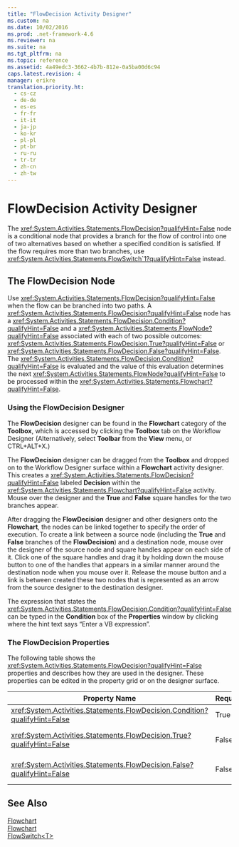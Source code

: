 ```yaml
---
title: "FlowDecision Activity Designer"
ms.custom: na
ms.date: 10/02/2016
ms.prod: .net-framework-4.6
ms.reviewer: na
ms.suite: na
ms.tgt_pltfrm: na
ms.topic: reference
ms.assetid: 4a49edc3-3662-4b7b-812e-0a5ba00d6c94
caps.latest.revision: 4
manager: erikre
translation.priority.ht: 
  - cs-cz
  - de-de
  - es-es
  - fr-fr
  - it-it
  - ja-jp
  - ko-kr
  - pl-pl
  - pt-br
  - ru-ru
  - tr-tr
  - zh-cn
  - zh-tw
---
```

# FlowDecision Activity Designer
The <xref:System.Activities.Statements.FlowDecision?qualifyHint=False> node is a conditional node that provides a branch for the flow of control into one of two alternatives based on whether a specified condition is satisfied. If the flow requires more than two branches, use <xref:System.Activities.Statements.FlowSwitch`1?qualifyHint=False> instead.  
  
## The FlowDecision Node  
 Use <xref:System.Activities.Statements.FlowDecision?qualifyHint=False> when the flow can be branched into two paths. A <xref:System.Activities.Statements.FlowDecision?qualifyHint=False> node has a <xref:System.Activities.Statements.FlowDecision.Condition?qualifyHint=False> and a <xref:System.Activities.Statements.FlowNode?qualifyHint=False> associated with each of two possible outcomes: <xref:System.Activities.Statements.FlowDecision.True?qualifyHint=False> or <xref:System.Activities.Statements.FlowDecision.False?qualifyHint=False>. The <xref:System.Activities.Statements.FlowDecision.Condition?qualifyHint=False> is evaluated and the value of this evaluation determines the next <xref:System.Activities.Statements.FlowNode?qualifyHint=False> to be processed within the <xref:System.Activities.Statements.Flowchart?qualifyHint=False>.  
  
### Using the FlowDecision Designer  
 The **FlowDecision** designer can be found in the **Flowchart** category of the **Toolbox**, which is accessed by clicking the **Toolbox** tab on the Workflow Designer (Alternatively, select **Toolbar** from the **View** menu, or CTRL+ALT+X.)  
  
 The **FlowDecision** designer can be dragged from the **Toolbox** and dropped on to the Workflow Designer surface within a **Flowchart** activity designer. This creates a <xref:System.Activities.Statements.FlowDecision?qualifyHint=False> labeled **Decision** within the <xref:System.Activities.Statements.Flowchart?qualifyHint=False> activity. Mouse over the designer and the **True** and **False** square handles for the two branches appear.  
  
 After dragging the **FlowDecision** designer and other designers onto the **Flowchart**, the nodes can be linked together to specify the order of execution. To create a link between a source node (including the **True** and **False** branches of the **FlowDecision**) and a destination node, mouse over the designer of the source node and square handles appear on each side of it. Click one of the square handles and drag it by holding down the mouse button to one of the handles that appears in a similar manner around the destination node when you mouse over it. Release the mouse button and a link is between created these two nodes that is represented as an arrow from the source designer to the destination designer.  
  
 The expression that states the <xref:System.Activities.Statements.FlowDecision.Condition?qualifyHint=False> can be typed in the **Condition** box of the **Properties** window by clicking where the hint text says “Enter a VB expression”.  
  
### The FlowDecision Properties  
 The following table shows the <xref:System.Activities.Statements.FlowDecision?qualifyHint=False> properties and describes how they are used in the designer. These properties can be edited in the property grid or on the designer surface.  
  
|Property Name|Required|Usage|  
|-------------------|--------------|-----------|  
|<xref:System.Activities.Statements.FlowDecision.Condition?qualifyHint=False>|True|The condition that determines which path the flow control takes.|  
|<xref:System.Activities.Statements.FlowDecision.True?qualifyHint=False>|False|The path taken by the flow control if the <xref:System.Activities.Statements.FlowDecision.Condition?qualifyHint=False> is satisfied.|  
|<xref:System.Activities.Statements.FlowDecision.False?qualifyHint=False>|False|The path taken by the flow control if the <xref:System.Activities.Statements.FlowDecision.Condition?qualifyHint=False> is not satisfied.|  
  
## See Also  
 [Flowchart](../WF_Design/Flowchart-Activity-Designers.md)   
 [Flowchart](../WF_Design/Flowchart-Activity-Designer.md)   
 [FlowSwitch<T\>](../WF_Design/FlowSwitch-T--Activity-Designer.md)